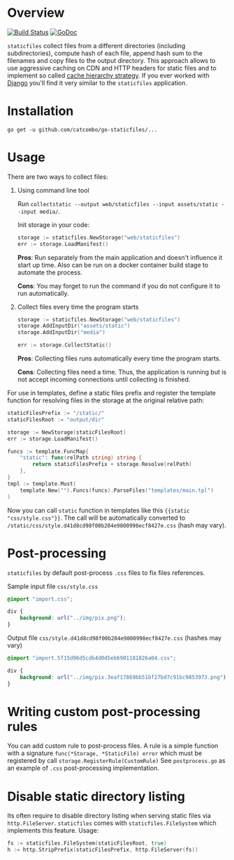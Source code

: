 # Overview

[![Build Status](https://travis-ci.org/catcombo/go-staticfiles.svg)](https://travis-ci.org/catcombo/go-staticfiles)
[![GoDoc](https://godoc.org/github.com/catcombo/go-staticfiles?status.svg)](https://godoc.org/github.com/catcombo/go-staticfiles)

`staticfiles` collect files from a different directories (including subdirectories),
compute hash of each file, append hash sum to the filenames and copy files
to the output directory. This approach allows to use aggressive caching on CDN and
HTTP headers for static files and to implement so called
[cache hierarchy strategy](https://developers.google.com/web/fundamentals/performance/optimizing-content-efficiency/http-caching#invalidating_and_updating_cached_responses).
If you ever worked with [Django](https://www.djangoproject.com/) you'll find it
very similar to the `staticfiles` application.


# Installation

`go get -u github.com/catcombo/go-staticfiles/...`


# Usage

There are two ways to collect files:

1. Using command line tool

    Run `collectstatic --output web/staticfiles --input assets/static --input media/`.

    Init storage in your code:
    ```go
    storage := staticfiles.NewStorage("web/staticfiles")
    err := storage.LoadManifest()
    ```
   
    **Pros**: Run separately from the main application and doesn't influence it start up time.
    Also can be run on a docker container build stage to automate the process.

    **Cons**: You may forget to run the command if you do not configure it to run automatically.

2. Collect files every time the program starts

    ```go
    storage := staticfiles.NewStorage("web/staticfiles")
    storage.AddInputDir("assets/static")
    storage.AddInputDir("media")
    
    err := storage.CollectStatic()
    ```

    **Pros**: Collecting files runs automatically every time the program starts.

    **Cons**: Collecting files need a time. Thus, the application is running but is not
    accept incoming connections until collecting is finished.


For use in templates, define a static files prefix and register the template function
for resolving files in the storage at the original relative path:
```go
staticFilesPrefix := "/static/"
staticFilesRoot := "output/dir"

storage := NewStorage(staticFilesRoot)
err := storage.LoadManifest()

funcs := template.FuncMap{
    "static": func(relPath string) string {
        return staticFilesPrefix + storage.Resolve(relPath)
    },
}
tmpl := template.Must(
    template.New("").Funcs(funcs).ParseFiles("templates/main.tpl")
)
```

Now you can call `static` function in templates like this `{{static "css/style.css"}}`.
The call will be automatically converted to `/static/css/style.d41d8cd98f00b204e9800998ecf8427e.css` (hash may vary).


# Post-processing

`staticfiles` by default post-process `.css` files to fix files references.

Sample input file `css/style.css`
```css
@import "import.css";

div {
    background: url("../img/pix.png");
}
```

Output file `css/style.d41d8cd98f00b204e9800998ecf8427e.css` (hashes may vary)
```css
@import "import.5f15d96d5cdb4d0d5eb6901181826a04.css";

div {
    background: url("../img/pix.3eaf17869bb51bf27bd7c91bc9853973.png");
}
```


# Writing custom post-processing rules

You can add custom rule to post-process files. A rule is a simple function with a signature
`func(*Storage, *StaticFile) error` which must be registered by call `storage.RegisterRule(CustomRule)` 
See `postprocess.go` as an example of `.css` post-processing implementation.


# Disable static directory listing

Its often require to disable directory listing when serving static files via `http.FileServer`.
`staticfiles` comes with `staticfiles.FileSystem` which implements this feature. Usage:

```go
fs := staticfiles.FileSystem(staticFilesRoot, true)
h := http.StripPrefix(staticFilesPrefix, http.FileServer(fs))
```
